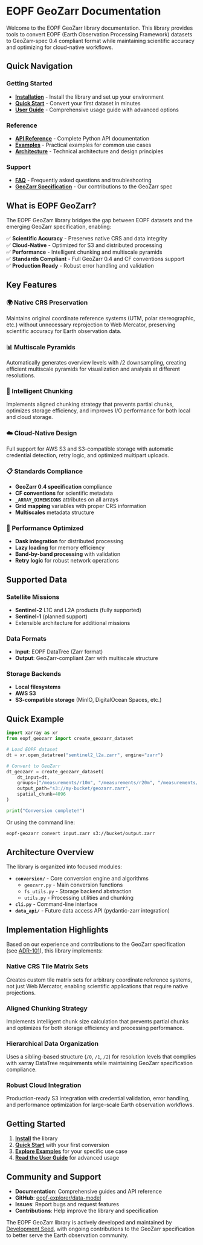 # EOPF GeoZarr Documentation

Welcome to the EOPF GeoZarr library documentation. This library provides tools to convert EOPF (Earth Observation Processing Framework) datasets to GeoZarr-spec 0.4 compliant format while maintaining scientific accuracy and optimizing for cloud-native workflows.

## Quick Navigation

### Getting Started
- **[Installation](installation.md)** - Install the library and set up your environment
- **[Quick Start](quickstart.md)** - Convert your first dataset in minutes
- **[User Guide](converter.md)** - Comprehensive usage guide with advanced options

### Reference
- **[API Reference](api-reference.md)** - Complete Python API documentation
- **[Examples](examples.md)** - Practical examples for common use cases
- **[Architecture](architecture.md)** - Technical architecture and design principles

### Support
- **[FAQ](faq.md)** - Frequently asked questions and troubleshooting
- **[GeoZarr Specification](geozarr-specification-contribution.md)** - Our contributions to the GeoZarr spec

## What is EOPF GeoZarr?

The EOPF GeoZarr library bridges the gap between EOPF datasets and the emerging GeoZarr specification, enabling:

✅ **Scientific Accuracy** - Preserves native CRS and data integrity  
✅ **Cloud-Native** - Optimized for S3 and distributed processing  
✅ **Performance** - Intelligent chunking and multiscale pyramids  
✅ **Standards Compliant** - Full GeoZarr 0.4 and CF conventions support  
✅ **Production Ready** - Robust error handling and validation  

## Key Features

### 🌍 Native CRS Preservation
Maintains original coordinate reference systems (UTM, polar stereographic, etc.) without unnecessary reprojection to Web Mercator, preserving scientific accuracy for Earth observation data.

### 📊 Multiscale Pyramids
Automatically generates overview levels with /2 downsampling, creating efficient multiscale pyramids for visualization and analysis at different resolutions.

### 🔧 Intelligent Chunking
Implements aligned chunking strategy that prevents partial chunks, optimizes storage efficiency, and improves I/O performance for both local and cloud storage.

### ☁️ Cloud-Native Design
Full support for AWS S3 and S3-compatible storage with automatic credential detection, retry logic, and optimized multipart uploads.

### 📋 Standards Compliance
- **GeoZarr 0.4 specification** compliance
- **CF conventions** for scientific metadata
- **`_ARRAY_DIMENSIONS`** attributes on all arrays
- **Grid mapping** variables with proper CRS information
- **Multiscales** metadata structure

### 🚀 Performance Optimized
- **Dask integration** for distributed processing
- **Lazy loading** for memory efficiency
- **Band-by-band processing** with validation
- **Retry logic** for robust network operations

## Supported Data

### Satellite Missions
- **Sentinel-2** L1C and L2A products (fully supported)
- **Sentinel-1** (planned support)
- Extensible architecture for additional missions

### Data Formats
- **Input**: EOPF DataTree (Zarr format)
- **Output**: GeoZarr-compliant Zarr with multiscale structure

### Storage Backends
- **Local filesystems**
- **AWS S3**
- **S3-compatible storage** (MinIO, DigitalOcean Spaces, etc.)

## Quick Example

```python
import xarray as xr
from eopf_geozarr import create_geozarr_dataset

# Load EOPF dataset
dt = xr.open_datatree("sentinel2_l2a.zarr", engine="zarr")

# Convert to GeoZarr
dt_geozarr = create_geozarr_dataset(
    dt_input=dt,
    groups=["/measurements/r10m", "/measurements/r20m", "/measurements/r60m"],
    output_path="s3://my-bucket/geozarr.zarr",
    spatial_chunk=4096
)

print("Conversion complete!")
```

Or using the command line:

```bash
eopf-geozarr convert input.zarr s3://bucket/output.zarr
```

## Architecture Overview

The library is organized into focused modules:

- **`conversion/`** - Core conversion engine and algorithms
  - `geozarr.py` - Main conversion functions
  - `fs_utils.py` - Storage backend abstraction
  - `utils.py` - Processing utilities and chunking
- **`cli.py`** - Command-line interface
- **`data_api/`** - Future data access API (pydantic-zarr integration)

## Implementation Highlights

Based on our experience and contributions to the GeoZarr specification (see [ADR-101](https://github.com/DevelopmentSeed/sentinel-zarr-explorer-coordination/blob/main/docs/adr/ADR-101-geozarr-specification-implementation-approach.md)), this library implements:

### Native CRS Tile Matrix Sets
Creates custom tile matrix sets for arbitrary coordinate reference systems, not just Web Mercator, enabling scientific applications that require native projections.

### Aligned Chunking Strategy
Implements intelligent chunk size calculation that prevents partial chunks and optimizes for both storage efficiency and processing performance.

### Hierarchical Data Organization
Uses a sibling-based structure (`/0`, `/1`, `/2`) for resolution levels that complies with xarray DataTree requirements while maintaining GeoZarr specification compliance.

### Robust Cloud Integration
Production-ready S3 integration with credential validation, error handling, and performance optimization for large-scale Earth observation workflows.

## Getting Started

1. **[Install](installation.md)** the library
2. **[Quick Start](quickstart.md)** with your first conversion
3. **[Explore Examples](examples.md)** for your specific use case
4. **[Read the User Guide](converter.md)** for advanced usage

## Community and Support

- **Documentation**: Comprehensive guides and API reference
- **GitHub**: [eopf-explorer/data-model](https://github.com/eopf-explorer/data-model)
- **Issues**: Report bugs and request features
- **Contributions**: Help improve the library and specification

The EOPF GeoZarr library is actively developed and maintained by [Development Seed](https://developmentseed.org/), with ongoing contributions to the GeoZarr specification to better serve the Earth observation community.

